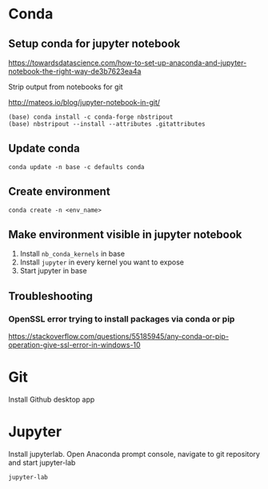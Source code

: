 # Conda

## Setup conda for jupyter notebook

https://towardsdatascience.com/how-to-set-up-anaconda-and-jupyter-notebook-the-right-way-de3b7623ea4a

Strip output from notebooks for git

http://mateos.io/blog/jupyter-notebook-in-git/

```
(base) conda install -c conda-forge nbstripout
(base) nbstripout --install --attributes .gitattributes
```


## Update conda
```
conda update -n base -c defaults conda
```

## Create environment
```
conda create -n <env_name>
```

## Make environment visible in jupyter notebook
  1. Install `nb_conda_kernels` in base
  2. Install `jupyter` in every kernel you want to expose
  3. Start jupyter in base


## Troubleshooting

### OpenSSL error trying to install packages via conda or pip

https://stackoverflow.com/questions/55185945/any-conda-or-pip-operation-give-ssl-error-in-windows-10


# Git

Install Github desktop app

# Jupyter

Install jupyterlab. Open Anaconda prompt console, navigate to git repository and start jupyter-lab

```
jupyter-lab
```